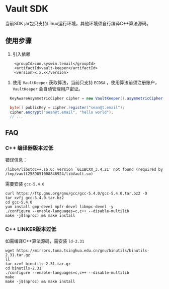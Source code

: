 # Vault SDK

当前SDK jar包只支持Linux运行环境，其他环境须自行编译C++算法源码。

## 使用步骤
1. 引入依赖
```
    <groupId>com.syswin.temail</groupId>
    <artifactId>vault-keeper</artifactId>
    <version>x.x.x</version>
```
1. 使用 `VaultKeeper` 获取算法，当前只支持 `ECDSA` ，使用算法前须注册账户， `VaultKeeper` 会自动管理用户密证。
```java
  KeyAwareAsymmetricCipher cipher = new VaultKeeper().asymmetricCipher(CipherAlgorithm.ECDSA);

  byte[] publicKey = cipher.register("sean@t.email");
  cipher.encrypt("sean@t.email", "hello world");
  // ...
```

## FAQ
### C++ 编译器版本过低
错误信息：
```
/lib64/libstdc++.so.6: version `GLIBCXX_3.4.21' not found (required by /tmp/vault2589851008846924/libVault.so)
```
    
需要安装 `gcc-5.4.0`
```
curl https://ftp.gnu.org/gnu/gcc/gcc-5.4.0/gcc-5.4.0.tar.bz2 -O
tar xvfj gcc-5.4.0.tar.bz2
cd gcc-5.4.0
yum install gmp-devel mpfr-devel libmpc-devel -y
./configure --enable-languages=c,c++ --disable-multilib
make -j$(nproc) && make install
```

### C++ LINKER版本过低
如需编译C++算法源码，需安装 `ld-2.31`
```
wget https://mirrors.tuna.tsinghua.edu.cn/gnu/binutils/binutils-2.31.tar.gz
ll
tar xzvf binutils-2.31.tar.gz
cd binutils-2.31
./configure --enable-languages=c,c++ --disable-multilib
make
make -j$(nproc) && make install
```
